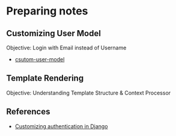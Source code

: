 # Preparing notes

## Customizing User Model
Objective: Login with Email instead of Username
- [csutom-user-model](./custom-user-model/README.md)

## Template Rendering
Objective: Understanding Template Structure & Context Processor

## References
- [Customizing authentication in Django](https://docs.djangoproject.com/en/5.0/topics/auth/customizing/)